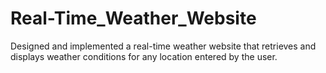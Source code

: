 # Real-Time_Weather_Website
Designed and implemented a real-time weather website  that retrieves and displays weather conditions for any  location entered by the user. 
